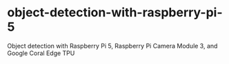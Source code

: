 # object-detection-with-raspberry-pi-5
Object detection with Raspberry Pi 5, Raspberry Pi Camera Module 3, and Google Coral Edge TPU
